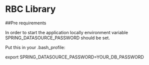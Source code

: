 # RBC Library

##Pre requirements

In order to start the application locally
environment variable SPRING_DATASOURCE_PASSWORD should be set.


Put this in your .bash_profile:

export SPRING_DATASOURCE_PASSWORD=YOUR_DB_PASSWORD